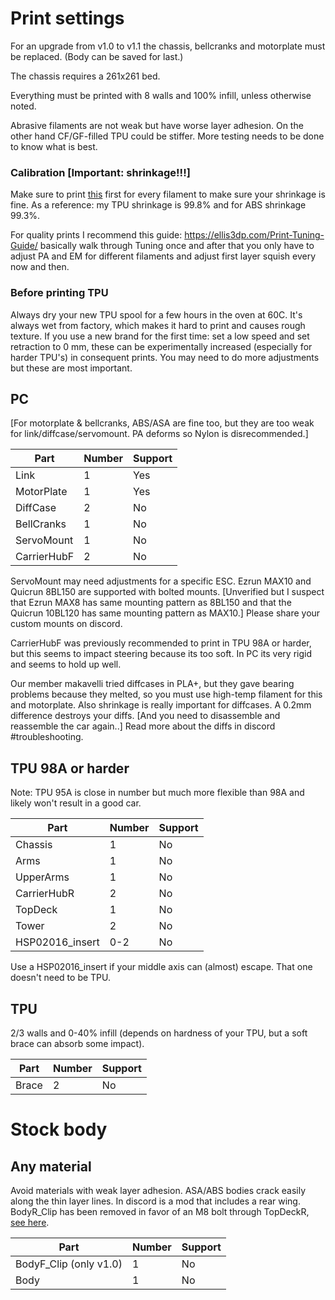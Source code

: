 # Print settings

For an upgrade from v1.0 to v1.1 the chassis, bellcranks and motorplate must be replaced. (Body can be saved for last.)

The chassis requires a 261x261 bed.

Everything must be printed with 8 walls and 100% infill, unless otherwise noted.

Abrasive filaments are not weak but have worse layer adhesion. On the other hand CF/GF-filled TPU could be stiffer. More testing needs to be done to know what is best.

### Calibration [Important: shrinkage!!!]

Make sure to print [this](/Calibration.stl) first for every filament to make sure your shrinkage is fine. As a reference: my TPU shrinkage is 99.8% and for ABS shrinkage 99.3%.

For quality prints I recommend this guide: https://ellis3dp.com/Print-Tuning-Guide/ basically walk through Tuning once and after that you only have to adjust PA and EM for different filaments and adjust first layer squish every now and then.

### Before printing TPU

Always dry your new TPU spool for a few hours in the oven at 60C. It's always wet from factory, which makes it hard to print and causes rough texture. If you use a new brand for the first time: set a low speed and set retraction to 0 mm, these can be experimentally increased (especially for harder TPU's) in consequent prints. You may need to do more adjustments but these are most important.


## PC

[For motorplate & bellcranks, ABS/ASA are fine too, but they are too weak for link/diffcase/servomount. PA deforms so Nylon is disrecommended.]

Part | Number | Support
--- | --- | ---
Link | 1 | Yes
MotorPlate | 1 | Yes
DiffCase | 2 | No
BellCranks | 1 | No
ServoMount | 1 | No
CarrierHubF | 2 | No

ServoMount may need adjustments for a specific ESC. Ezrun MAX10 and Quicrun 8BL150 are supported with bolted mounts. [Unverified but I suspect that Ezrun MAX8 has same mounting pattern as 8BL150 and that the Quicrun 10BL120 has same mounting pattern as MAX10.] Please share your custom mounts on discord.

CarrierHubF was previously recommended to print in TPU 98A or harder, but this seems to impact steering because its too soft. In PC its very rigid and seems to hold up well.

Our member makavelli tried diffcases in PLA+, but they gave bearing problems because they melted, so you must use high-temp filament for this and motorplate. Also shrinkage is really important for diffcases. A 0.2mm difference destroys your diffs. [And you need to disassemble and reassemble the car again..] Read more about the diffs in discord #troubleshooting.


## TPU 98A or harder

Note: TPU 95A is close in number but much more flexible than 98A and likely won't result in a good car.

Part | Number | Support
--- | --- | ---
Chassis | 1 | No
Arms | 1 | No
UpperArms | 1 | No
CarrierHubR | 2 | No
TopDeck | 1 | No
Tower | 2 | No
HSP02016_insert | 0-2 | No

Use a HSP02016_insert if your middle axis can (almost) escape. That one doesn't need to be TPU.


## TPU

2/3 walls and 0-40% infill (depends on hardness of your TPU, but a soft brace can absorb some impact).

Part | Number | Support
--- | --- | ---
Brace | 2 | No




# Stock body

## Any material

Avoid materials with weak layer adhesion. ASA/ABS bodies crack easily along the thin layer lines. In discord is a mod that includes a rear wing. BodyR_Clip has been removed in favor of an M8 bolt through TopDeckR, [see here](Assembly.md).

Part | Number | Support
--- | --- | ---
BodyF_Clip (only v1.0) | 1 | No
Body | 1 | No
